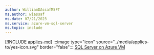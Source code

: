 ```yaml
---
author: WilliamDAssafMSFT
ms.author: wiassaf
ms.date: 07/21/2023
ms.service: azure-vm-sql-server
ms.topic: include
---
```


[!INCLUDE [applies-md](applies-md.md)] :::image type="icon" source="../media/applies-to/yes-icon.svg" border="false"::: [SQL Server on Azure VM](/sql/sql-server/sql-docs-navigation-guide#applies-to)